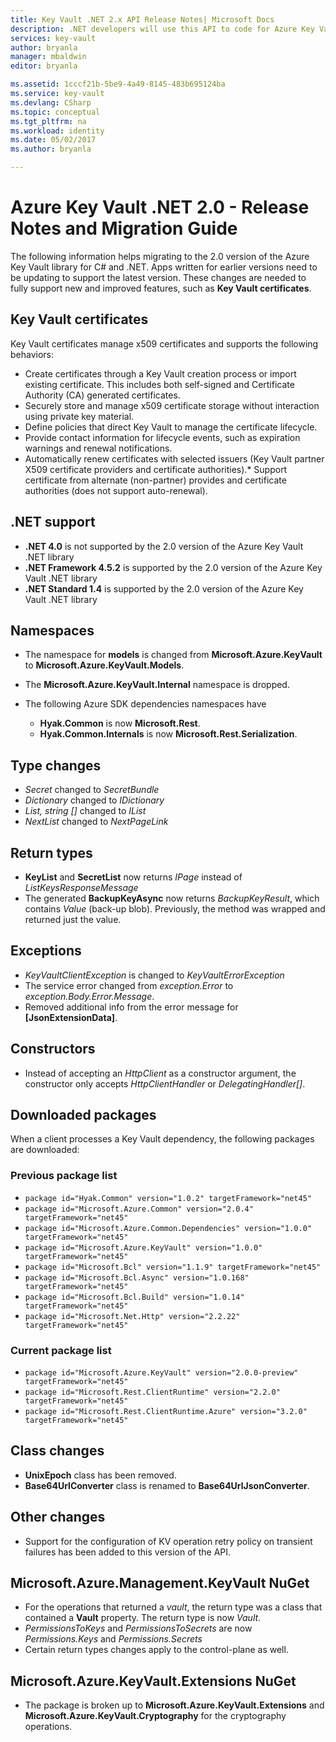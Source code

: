 ```yaml
---
title: Key Vault .NET 2.x API Release Notes| Microsoft Docs
description: .NET developers will use this API to code for Azure Key Vault
services: key-vault
author: bryanla
manager: mbaldwin
editor: bryanla

ms.assetid: 1cccf21b-5be9-4a49-8145-483b695124ba
ms.service: key-vault
ms.devlang: CSharp
ms.topic: conceptual
ms.tgt_pltfrm: na
ms.workload: identity
ms.date: 05/02/2017
ms.author: bryanla

---
```

# Azure Key Vault .NET 2.0 - Release Notes and Migration Guide
The following information helps migrating to the 2.0 version of the Azure Key Vault library for C# and .NET.  Apps written for earlier versions need to be updating to support the latest version.  These changes are needed to fully support new and improved features, such as **Key Vault certificates**.

## Key Vault certificates

Key Vault certificates manage x509 certificates and supports the following behaviors:  

* Create certificates through a Key Vault creation process or import existing certificate. This includes both self-signed and Certificate Authority (CA) generated certificates.
* Securely store and manage x509 certificate storage without interaction using private key material.  
* Define policies that direct Key Vault to manage the certificate lifecycle.  
* Provide contact information for lifecycle events, such as expiration warnings and renewal notifications.  
* Automatically renew certificates with selected issuers (Key Vault partner X509 certificate providers and certificate authorities).* Support certificate from alternate (non-partner) provides and certificate authorities (does not support auto-renewal).  

## .NET support

* **.NET 4.0** is not supported by the 2.0 version of the Azure Key Vault .NET library
* **.NET Framework 4.5.2** is supported by the 2.0 version of the Azure Key Vault .NET library
* **.NET Standard 1.4** is supported by the 2.0 version of the Azure Key Vault .NET library

## Namespaces

* The namespace for **models** is changed from **Microsoft.Azure.KeyVault** to **Microsoft.Azure.KeyVault.Models**.
* The **Microsoft.Azure.KeyVault.Internal** namespace is dropped.
* The following Azure SDK dependencies namespaces have 

    - **Hyak.Common** is now **Microsoft.Rest**.
    - **Hyak.Common.Internals** is now **Microsoft.Rest.Serialization**.

## Type changes

* *Secret* changed to *SecretBundle*
* *Dictionary* changed to *IDictionary*
* *List<T>, string []* changed to *IList<T>*
* *NextList* changed to  *NextPageLink*

## Return types

* **KeyList** and **SecretList** now returns *IPage<T>* instead of *ListKeysResponseMessage*
* The generated **BackupKeyAsync** now returns *BackupKeyResult*, which contains *Value* (back-up blob). Previously, the method was wrapped and returned just the value.

## Exceptions

* *KeyVaultClientException* is changed to *KeyVaultErrorException*
* The service error changed from *exception.Error* to *exception.Body.Error.Message*.
* Removed additional info from the error message for **[JsonExtensionData]**.

## Constructors

* Instead of accepting an *HttpClient* as a constructor argument, the constructor only accepts *HttpClientHandler* or *DelegatingHandler[]*.

## Downloaded packages

When a client processes a Key Vault dependency, the following packages are downloaded:

### Previous package list

* `package id="Hyak.Common" version="1.0.2" targetFramework="net45"`
* `package id="Microsoft.Azure.Common" version="2.0.4" targetFramework="net45"`
* `package id="Microsoft.Azure.Common.Dependencies" version="1.0.0" targetFramework="net45"`
* `package id="Microsoft.Azure.KeyVault" version="1.0.0" targetFramework="net45"`
* `package id="Microsoft.Bcl" version="1.1.9" targetFramework="net45"`
* `package id="Microsoft.Bcl.Async" version="1.0.168" targetFramework="net45"`
* `package id="Microsoft.Bcl.Build" version="1.0.14" targetFramework="net45"`
* `package id="Microsoft.Net.Http" version="2.2.22" targetFramework="net45"`

### Current package list

* `package id="Microsoft.Azure.KeyVault" version="2.0.0-preview" targetFramework="net45"`
* `package id="Microsoft.Rest.ClientRuntime" version="2.2.0" targetFramework="net45"`
* `package id="Microsoft.Rest.ClientRuntime.Azure" version="3.2.0" targetFramework="net45"`

## Class changes

* **UnixEpoch** class has been removed.
* **Base64UrlConverter** class is renamed to **Base64UrlJsonConverter**.

## Other changes

* Support for the configuration of KV operation retry policy on transient failures has been added to this version of the API.

## Microsoft.Azure.Management.KeyVault NuGet

* For the operations that returned a *vault*, the return type was a class that contained a **Vault** property. The return type is now *Vault*.
* *PermissionsToKeys* and *PermissionsToSecrets* are now *Permissions.Keys* and *Permissions.Secrets*
* Certain return types changes apply to the control-plane as well.

## Microsoft.Azure.KeyVault.Extensions NuGet

* The package is broken up to **Microsoft.Azure.KeyVault.Extensions** and **Microsoft.Azure.KeyVault.Cryptography** for the cryptography operations.

